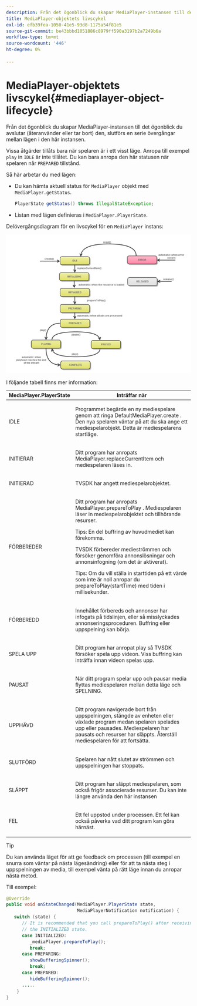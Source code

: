 ```yaml
---
description: Från det ögonblick du skapar MediaPlayer-instansen till det ögonblick du avslutar (återanvänder eller tar bort) den, slutförs en serie övergångar mellan lägen i den här instansen.
title: MediaPlayer-objektets livscykel
exl-id: efb39fea-1050-41e5-93d8-1175a54f81e5
source-git-commit: be43bbbd1051886c8979ff590a3197b2a7249b6a
workflow-type: tm+mt
source-wordcount: '446'
ht-degree: 0%

---
```


# MediaPlayer-objektets livscykel{#mediaplayer-object-lifecycle}

Från det ögonblick du skapar MediaPlayer-instansen till det ögonblick du avslutar (återanvänder eller tar bort) den, slutförs en serie övergångar mellan lägen i den här instansen.

Vissa åtgärder tillåts bara när spelaren är i ett visst läge. Anropa till exempel `play` in `IDLE` är inte tillåtet. Du kan bara anropa den här statusen när spelaren når `PREPARED` tillstånd.

Så här arbetar du med lägen:

* Du kan hämta aktuell status för `MediaPlayer` objekt med `MediaPlayer.getStatus`.

   ```java
   PlayerState getStatus() throws IllegalStateException;
   ```

* Listan med lägen definieras i `MediaPlayer.PlayerState`.

Delövergångsdiagram för en livscykel för en `MediaPlayer` instans:
<!--<a id="fig_1C55DE3F186F4B36AFFDCDE90379534C"></a>-->

![](assets/player-state-transitions-diagram-android_1.2_web.png)

I följande tabell finns mer information:

<table id="table_426F0093E4214EA88CD72A7796B58DFD"> 
 <thead> 
  <tr> 
   <th colname="col1" class="entry"> MediaPlayer.PlayerState </th> 
   <th colname="col2" class="entry"> Inträffar när </th> 
  </tr> 
 </thead>
 <tbody> 
  <tr> 
   <td colname="col1"> <span class="codeph"> IDLE </span> </td> 
   <td colname="col2"> <p>Programmet begärde en ny mediespelare genom att ringa <span class="codeph"> DefaultMediaPlayer.create </span>. Den nya spelaren väntar på att du ska ange ett mediespelarobjekt. Detta är mediespelarens startläge. </p> </td> 
  </tr> 
  <tr> 
   <td colname="col1"> <span class="codeph"> INITIERAR </span> </td> 
   <td colname="col2"> <p>Ditt program har anropats <span class="codeph"> MediaPlayer.replaceCurrentItem </span>och mediespelaren läses in. </p> </td> 
  </tr> 
  <tr> 
   <td colname="col1"> <span class="codeph"> INITIERAD </span> </td> 
   <td colname="col2"> <p>TVSDK har angett mediespelarobjektet. </p> </td> 
  </tr> 
  <tr> 
   <td colname="col1"> <span class="codeph"> FÖRBEREDER </span> </td> 
   <td colname="col2"> <p>Ditt program har anropats <span class="codeph"> MediaPlayer.prepareToPlay </span>. Mediespelaren läser in mediespelarobjektet och tillhörande resurser. </p> <p>Tips: En del buffring av huvudmediet kan förekomma. </p> <p>TVSDK förbereder medieströmmen och försöker genomföra annonslösningar och annonsinfogning (om det är aktiverat). </p> <p>Tips: Om du vill ställa in starttiden på ett värde som inte är noll anropar du <span class="codeph"> prepareToPlay(startTime) </span> med tiden i millisekunder. </p> </td> 
  </tr> 
  <tr> 
   <td colname="col1"> <span class="codeph"> FÖRBEREDD </span> </td> 
   <td colname="col2"> <p>Innehållet förbereds och annonser har infogats på tidslinjen, eller så misslyckades annonseringsproceduren. Buffring eller uppspelning kan börja. </p> </td> 
  </tr> 
  <tr> 
   <td colname="col1"> <span class="codeph"> SPELA UPP </span> </td> 
   <td colname="col2"> <p>Ditt program har anropat <span class="codeph"> play </span>så TVSDK försöker spela upp videon. Viss buffring kan inträffa innan videon spelas upp. </p> </td> 
  </tr> 
  <tr> 
   <td colname="col1"> <span class="codeph"> PAUSAT </span> </td> 
   <td colname="col2"> <p>När ditt program spelar upp och pausar media flyttas mediespelaren mellan detta läge och SPELNING. </p> </td> 
  </tr> 
  <tr> 
   <td colname="col1"> <span class="codeph"> UPPHÄVD </span> </td> 
   <td colname="col2"> <p>Ditt program navigerade bort från uppspelningen, stängde av enheten eller växlade program medan spelaren spelades upp eller pausades. Mediespelaren har pausats och resurser har släppts. Återställ mediespelaren för att fortsätta. </p> </td> 
  </tr> 
  <tr> 
   <td colname="col1"> <span class="codeph"> SLUTFÖRD </span> </td> 
   <td colname="col2"> <p>Spelaren har nått slutet av strömmen och uppspelningen har stoppats. </p> </td> 
  </tr> 
  <tr> 
   <td colname="col1"> <span class="codeph"> SLÄPPT </span> </td> 
   <td colname="col2"> <p>Ditt program har släppt mediespelaren, som också frigör associerade resurser. Du kan inte längre använda den här instansen </p> </td> 
  </tr> 
  <tr> 
   <td colname="col1"> <span class="codeph"> FEL </span> </td> 
   <td colname="col2"> <p>Ett fel uppstod under processen. Ett fel kan också påverka vad ditt program kan göra härnäst. </p> </td> 
  </tr> 
 </tbody> 
</table>

>[!TIP]
>
>Du kan använda läget för att ge feedback om processen (till exempel en snurra som väntar på nästa lägesändring) eller för att ta nästa steg i uppspelningen av media, till exempel vänta på rätt läge innan du anropar nästa metod.

Till exempel:

```java
@Override 
public void onStateChanged(MediaPlayer.PlayerState state,  
                           MediaPlayerNotification notification) { 
   switch (state) { 
      // It is recommended that you call prepareToPlay() after receiving  
      // the INITIALIZED state. 
      case INITIALIZED: 
         _mediaPlayer.prepareToPlay(); 
         break; 
      case PREPARING: 
         showBufferingSpinner(); 
         break; 
      case PREPARED: 
         hideBufferingSpinner(); 
      ..... 
    } 
}
```
